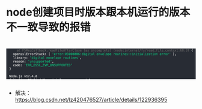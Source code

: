 # node创建项目时版本跟本机运行的版本不一致导致的报错
# ![1684935420812](image/前端项目问题解决/1684935420812.png)
 - 解决：<br/>https://blog.csdn.net/lz420476527/article/details/122936395